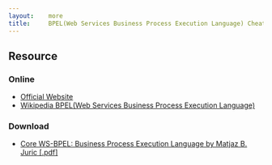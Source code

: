 ```yaml
---
layout:    more
title:     BPEL(Web Services Business Process Execution Language) Cheat Sheet 
---
```

<div class="content content-400">
    <div class="board board-326">
        <h2 class="board-title">Resource</h2>
        <div class="board-card">
            <h3 class="board-card-title">Online</h3>
            <ul>
                <li><a href="http://www.oasis-open.org/committees/tc_home.php?wg_abbrev=wsbpel">Official Website</a></li>
                <li><a href="http://en.wikipedia.org/wiki/Business_Process_Execution_Language">Wikipedia BPEL(Web Services Business Process Execution Language)</a></li>
            </ul>
        </div>
        <div class="board-card">
            <h3 class="board-card-title">Download</h3>
            <ul>
                <li><a href="http://refcardz.dzone.com/refcardz/core-ws-bpel-business-process">Core WS-BPEL: Business Process Execution Language by Matjaz B. Juric [.pdf]</a></li>
            </ul>
        </div>
    </div>
</div>
